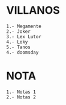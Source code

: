 # VILLANOS

``` 
1.- Megamente 
2.- Joker
3.- Lex Lutor
4.- Loky
5.- Tanos
4.- doomsday

```

# NOTA

```
1.- Notas 1
2.- Notas 2

```